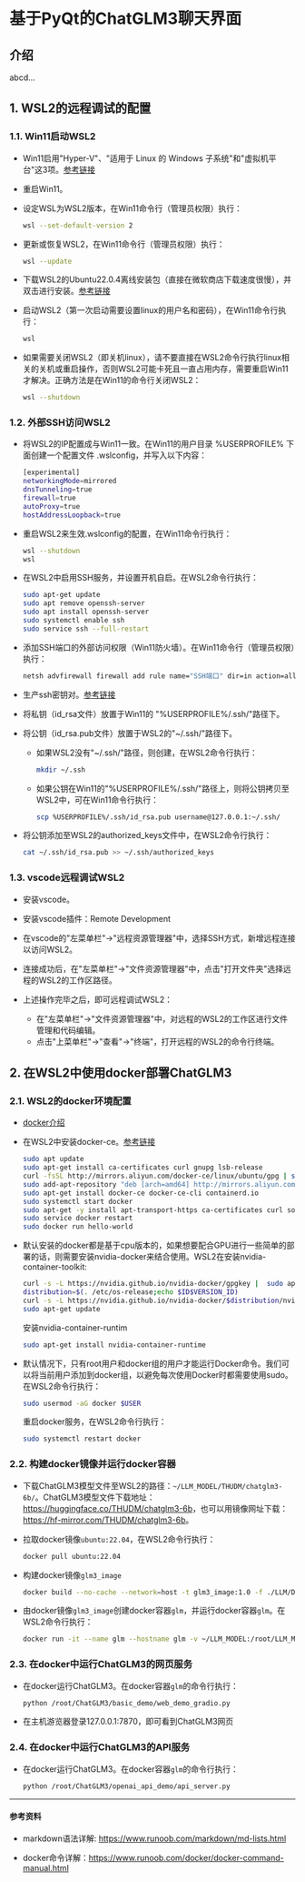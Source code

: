 # 基于PyQt的ChatGLM3聊天界面

## 介绍

abcd...

## 1. WSL2的远程调试的配置

### 1.1. Win11启动WSL2

* Win11启用"Hyper-V"、"适用于 Linux 的 Windows 子系统"和"虚拟机平台"这3项。[参考链接](https://cloud.tencent.com/developer/article/2273536)
* 重启Win11。
* 设定WSL为WSL2版本，在Win11命令行（管理员权限）执行：

    ```bash
    wsl --set-default-version 2
    ```

* 更新或恢复WSL2，在Win11命令行（管理员权限）执行：

    ```bash
    wsl --update
    ```

* 下载WSL2的Ubuntu22.0.4离线安装包（直接在微软商店下载速度很慢），并双击进行安装。[参考链接](https://blog.csdn.net/qq401195092/article/details/133717025)
* 启动WSL2（第一次启动需要设置linux的用户名和密码），在Win11命令行执行：

    ```bash
    wsl
    ```

* 如果需要关闭WSL2（即关机linux），请不要直接在WSL2命令行执行linux相关的关机或重启操作，否则WSL2可能卡死且一直占用内存，需要重启Win11才解决。正确方法是在Win11的命令行关闭WSL2：

    ```bash
    wsl --shutdown
    ```

### 1.2. 外部SSH访问WSL2

* 将WSL2的IP配置成与Win11一致。在Win11的用户目录 %USERPROFILE% 下面创建一个配置文件 .wslconfig，并写入以下内容：

    ```bash
    [experimental]
    networkingMode=mirrored
    dnsTunneling=true
    firewall=true
    autoProxy=true
    hostAddressLoopback=true
    ```

* 重启WSL2来生效.wslconfig的配置，在Win11命令行执行：

    ```bash
    wsl --shutdown
    wsl
    ```

* 在WSL2中启用SSH服务，并设置开机自启。在WSL2命令行执行：

    ```bash
    sudo apt-get update
    sudo apt remove openssh-server
    sudo apt install openssh-server
    sudo systemctl enable ssh
    sudo service ssh --full-restart
    ```

* 添加SSH端口的外部访问权限（Win11防火墙）。在Win11命令行（管理员权限）执行：

    ```bash
    netsh advfirewall firewall add rule name="SSH端口" dir=in action=allow protocol=TCP localport=22
    ```

* 生产ssh密钥对。[参考链接](https://zhuanlan.zhihu.com/p/634030527)
* 将私钥（id_rsa文件）放置于Win11的 "%USERPROFILE%/.ssh/"路径下。
* 将公钥（id_rsa.pub文件）放置于WSL2的"~/.ssh/"路径下。
  * 如果WSL2没有"~/.ssh/"路径，则创建，在WSL2命令行执行：

    ```bash
    mkdir ~/.ssh
    ```

  * 如果公钥在Win11的"%USERPROFILE%/.ssh/"路径上，则将公钥拷贝至WSL2中，可在Win11命令行执行：

    ```bash
    scp %USERPROFILE%/.ssh/id_rsa.pub username@127.0.0.1:~/.ssh/
    ```

* 将公钥添加至WSL2的authorized_keys文件中，在WSL2命令行执行：

    ```bash
    cat ~/.ssh/id_rsa.pub >> ~/.ssh/authorized_keys
    ```

### 1.3. vscode远程调试WSL2

* 安装vscode。
* 安装vscode插件：Remote Development
* 在vscode的"左菜单栏"->"远程资源管理器"中，选择SSH方式，新增远程连接以访问WSL2。
* 连接成功后，在"左菜单栏"->"文件资源管理器"中，点击"打开文件夹"选择远程的WSL2的工作区路径。

* 上述操作完毕之后，即可远程调试WSL2：
  * 在"左菜单栏"->"文件资源管理器"中，对远程的WSL2的工作区进行文件管理和代码编辑。
  * 点击"上菜单栏"->"查看"->"终端"，打开远程的WSL2的命令行终端。

## 2. 在WSL2中使用docker部署ChatGLM3

### 2.1. WSL2的docker环境配置

* [docker介绍](https://zhuanlan.zhihu.com/p/107981897)

* 在WSL2中安装docker-ce。[参考链接](https://zhuanlan.zhihu.com/p/651148141)

    ```bash
    sudo apt update
    sudo apt-get install ca-certificates curl gnupg lsb-release
    curl -fsSL http://mirrors.aliyun.com/docker-ce/linux/ubuntu/gpg | sudo apt-key add -
    sudo add-apt-repository "deb [arch=amd64] http://mirrors.aliyun.com/docker-ce/linux/ubuntu $(lsb_release -cs) stable"
    sudo apt-get install docker-ce docker-ce-cli containerd.io
    sudo systemctl start docker
    sudo apt-get -y install apt-transport-https ca-certificates curl software-properties-common
    sudo service docker restart
    sudo docker run hello-world
    ```

* 默认安装的docker都是基于cpu版本的，如果想要配合GPU进行一些简单的部署的话，则需要安装nvidia-docker来结合使用。WSL2在安装nvidia-container-toolkit:

    ```bash
    curl -s -L https://nvidia.github.io/nvidia-docker/gpgkey |  sudo apt-key add -
    distribution=$(. /etc/os-release;echo $ID$VERSION_ID)
    curl -s -L https://nvidia.github.io/nvidia-docker/$distribution/nvidia-docker.list | sudo tee /etc/apt/sources.list.d/nvidia-docker.list
    sudo apt-get update
    ```

    安装nvidia-container-runtim

    ```bash
    sudo apt-get install nvidia-container-runtime
    ```

* 默认情况下，只有root用户和docker组的用户才能运行Docker命令。我们可以将当前用户添加到docker组，以避免每次使用Docker时都需要使用sudo。在WSL2命令行执行：

    ```bash
    sudo usermod -aG docker $USER
    ```

    重启docker服务，在WSL2命令行执行：

    ```bash
    sudo systemctl restart docker
    ```

### 2.2. 构建docker镜像并运行docker容器

* 下载ChatGLM3模型文件至WSL2的路径：`~/LLM_MODEL/THUDM/chatglm3-6b/`。ChatGLM3模型文件下载地址：<https://huggingface.co/THUDM/chatglm3-6b>，也可以用镜像网址下载：<https://hf-mirror.com/THUDM/chatglm3-6b>。

* 拉取docker镜像`ubuntu:22.04`，在WSL2命令行执行：

    ```bash
    docker pull ubuntu:22.04
    ```

* 构建docker镜像`glm3_image`

    ```bash
    docker build --no-cache --network=host -t glm3_image:1.0 -f ./LLM/Dockerfile .
    ```

* 由docker镜像`glm3_image`创建docker容器`glm`，并运行docker容器`glm`。在WSL2命令行执行：

    ```bash
    docker run -it --name glm --hostname glm -v ~/LLM_MODEL:/root/LLM_MODEL -e MODEL_PATH=/root/LLM_MODEL/THUDM/chatglm3-6b/ -e EMBEDDING_PATH=/root/LLM_MODEL/BAAI/bge-large-zh-v1.5/ -e NVIDIA_DRIVER_CAPABILITIES=compute,utility -e NVIDIA_VISIBLE_DEVICES=all --privileged=true --net=host --gpus=all glm3_image:1.0
    ```

### 2.3. 在docker中运行ChatGLM3的网页服务

* 在docker运行ChatGLM3。在docker容器`glm`的命令行执行：

    ```bash
    python /root/ChatGLM3/basic_demo/web_demo_gradio.py
    ```

* 在主机游览器登录127.0.0.1:7870，即可看到ChatGLM3网页

### 2.4. 在docker中运行ChatGLM3的API服务

* 在docker运行ChatGLM3。在docker容器`glm`的命令行执行：

    ```bash
    python /root/ChatGLM3/openai_api_demo/api_server.py
    ```

------------------------------------------------------------------------

#### 参考资料

* markdown语法详解: <https://www.runoob.com/markdown/md-lists.html>

* docker命令详解：<https://www.runoob.com/docker/docker-command-manual.html>
